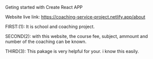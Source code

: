 Geting started with Create React APP







Website live link: https://coaching-service-project.netlify.app/about




FIRST:(1): It is school and coaching project.

SECOND(2): with this website, the course fee, subject, ammount and number of the coaching can be known.

THIRD(3): This pakage is very helpful for your. i know this easily.